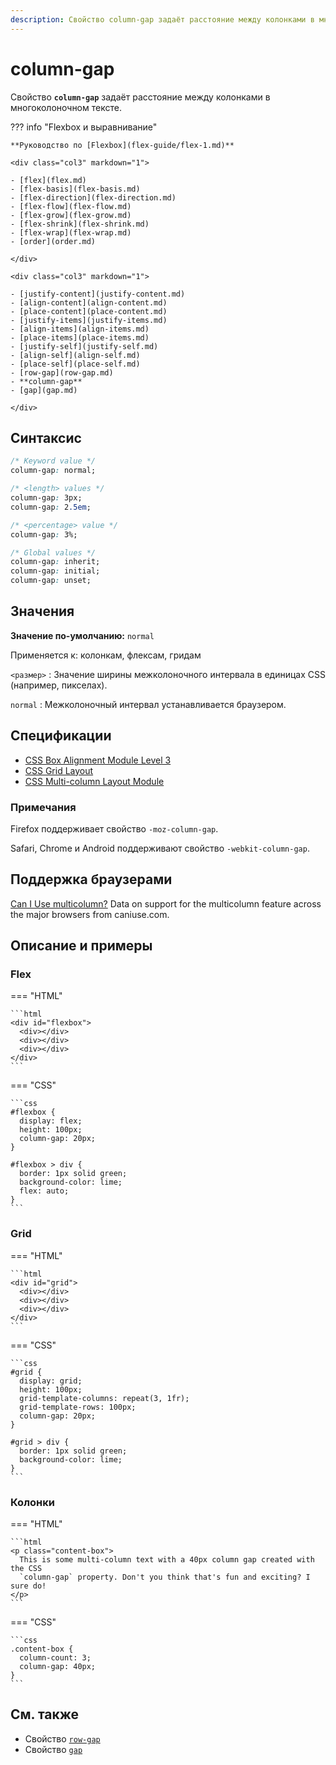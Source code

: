```yaml
---
description: Свойство column-gap задаёт расстояние между колонками в многоколоночном тексте
---
```


# column-gap

Свойство **`column-gap`** задаёт расстояние между колонками в многоколоночном тексте.

??? info "Flexbox и выравнивание"

    **Руководство по [Flexbox](flex-guide/flex-1.md)**

    <div class="col3" markdown="1">

    - [flex](flex.md)
    - [flex-basis](flex-basis.md)
    - [flex-direction](flex-direction.md)
    - [flex-flow](flex-flow.md)
    - [flex-grow](flex-grow.md)
    - [flex-shrink](flex-shrink.md)
    - [flex-wrap](flex-wrap.md)
    - [order](order.md)

    </div>

    <div class="col3" markdown="1">

    - [justify-content](justify-content.md)
    - [align-content](align-content.md)
    - [place-content](place-content.md)
    - [justify-items](justify-items.md)
    - [align-items](align-items.md)
    - [place-items](place-items.md)
    - [justify-self](justify-self.md)
    - [align-self](align-self.md)
    - [place-self](place-self.md)
    - [row-gap](row-gap.md)
    - **column-gap**
    - [gap](gap.md)

    </div>

## Синтаксис

```css
/* Keyword value */
column-gap: normal;

/* <length> values */
column-gap: 3px;
column-gap: 2.5em;

/* <percentage> value */
column-gap: 3%;

/* Global values */
column-gap: inherit;
column-gap: initial;
column-gap: unset;
```

## Значения

**Значение по-умолчанию:** `normal`

Применяется к: колонкам, флексам, гридам

`<размер>`
: Значение ширины межколоночного интервала в единицах CSS (например, пикселах).

`normal`
: Межколоночный интервал устанавливается браузером.

## Спецификации

- [CSS Box Alignment Module Level 3](https://drafts.csswg.org/css-align-3/#column-row-gap)
- [CSS Grid Layout](https://drafts.csswg.org/css-grid/#gutters)
- [CSS Multi-column Layout Module](https://drafts.csswg.org/css-multicol-1/#column-gap)

### Примечания

Firefox поддерживает свойство `-moz-column-gap`.

Safari, Chrome и Аndroid поддерживают свойство `-webkit-column-gap`.

## Поддержка браузерами

<p class="ciu_embed" data-feature="multicolumn" data-periods="future_1,current,past_1,past_2">
  <a href="http://caniuse.com/#feat=multicolumn">Can I Use multicolumn?</a> Data on support for the multicolumn feature across the major browsers from caniuse.com.
</p>

## Описание и примеры

### Flex

=== "HTML"

    ```html
    <div id="flexbox">
      <div></div>
      <div></div>
      <div></div>
    </div>
    ```

=== "CSS"

    ```css
    #flexbox {
      display: flex;
      height: 100px;
      column-gap: 20px;
    }

    #flexbox > div {
      border: 1px solid green;
      background-color: lime;
      flex: auto;
    }
    ```

### Grid

=== "HTML"

    ```html
    <div id="grid">
      <div></div>
      <div></div>
      <div></div>
    </div>
    ```

=== "CSS"

    ```css
    #grid {
      display: grid;
      height: 100px;
      grid-template-columns: repeat(3, 1fr);
      grid-template-rows: 100px;
      column-gap: 20px;
    }

    #grid > div {
      border: 1px solid green;
      background-color: lime;
    }
    ```

### Колонки

=== "HTML"

    ```html
    <p class="content-box">
      This is some multi-column text with a 40px column gap created with the CSS
      `column-gap` property. Don't you think that's fun and exciting? I sure do!
    </p>
    ```

=== "CSS"

    ```css
    .content-box {
      column-count: 3;
      column-gap: 40px;
    }
    ```

## См. также

- Свойство [`row-gap`](row-gap.md)
- Свойство [`gap`](gap.md)
